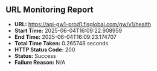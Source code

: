 ## URL Monitoring Report

- **URL:** https://api-gw1-prod1.fisglobal.com/gw/v1/health
- **Start Time:** 2025-06-04T16:09:22.908959
- **End Time:** 2025-06-04T16:09:23.174707
- **Total Time Taken:** 0.265748 seconds
- **HTTP Status Code:** 200
- **Status:** Success
- **Failure Reason:** N/A
